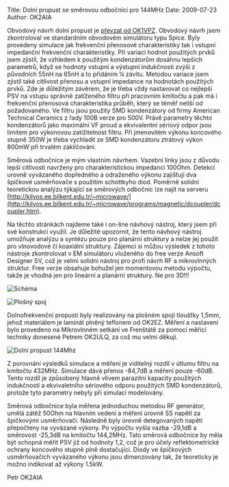 Title: Dolní propust se směrovou odbočnicí pro 144MHz 
Date: 2009-07-23
Author: OK2AIA

Obvodový návrh dolní propust je
[převzat od OK1VPZ](http://www.ok2kkw.com/00003016/dp144/dp144.htm).
Obvodový návrh jsem zkontroloval ve standardním obvodovém
simulátoru typu Spice. Byly provedeny simulace jak frekvenční přenosové
charakteristiky tak i vstupní impedanční frekvenční charakteristiky.
Při variaci hodnot použitých prvků jsem zjistil, že vzhledem k použitým
kondenzátorům dosáhnu lepších parametrů, když se hodnoty vstupní a
výstupní indukčnosti zvýší z původních 55nH na 65nH a to přidáním ¼
závitu. Metodou variace jsem zjistil také citlivost přenosu a vstupní
impedance na hodnotách použitých prvků. Zde je důležitým závěrem, že je
třeba vždy nastavovat co nejlepší PSV na vstupu správně zatíženého
filtru při pracovním kmitočtu a pak má i frekvenční přenosová
charakteristika průběh, který se téměř neliší od požadovaného. Ve
filtru jsou použity SMD kondenzátory od firmy American Technical
Ceramics z řady 100B verze pro 500V. Právě parametry těchto
kondenzátorů jako maximální VF proud a ekvivalentní sériový odpor jsou
limitem pro výkonovou zatížitelnost filtru. Při jmenovitém výkonu
koncového stupně 350W je třeba vychladit ze SMD kondenzátoru ztrátový
výkon 800mW při trvalém zaklíčování.

Směrová odbočnice je mým vlastním návrhem. Vazební linky jsou z důvodu 
lepší citlivosti navrženy pro charakteristickou impedanci 100Ohm. 
Detekci urovně vyvázaného dopředného a odraženého výkonu zajišťují dva 
špičkové usměrňovače s použitím schottkyho diod. Poměrně solidní 
teoretickou analýzu týkající se směrových odbočnic lze najít na serveru
[http://kilyos.ee.bilkent.edu.tr/~microwave/](http://kilyos.ee.bilkent.edu.tr/~microwave/programs/magnetic/dcoupler/dcoupler.htm).

Na těchto stránkách najdeme také i on-line návhový nástroj, který jsem 
při své konstrukci využil. Je důležité upozornit, že tento návhový 
nástroj umožňuje analýzu a syntézu pouze pro planární struktury a nelze 
jej použít pro vlnovodové či koaxiální struktury. Zájemci si můžou 
výsledek z tohoto nástroje zkontrolovat v EM simulátoru vloženého do 
free verze Ansoft Designer SV, což je velmi solidní nástroj pro profi 
návrh RF a mikrovlnných struktur. Free verze obsahuje bohužel jen 
momentovou metodu výpočtu, takže je vhodná jen pro lineární a planární 
struktury. Ne pro 3D!!!

![Schéma](images/dolni_propust_144mhz/schema.jpg)

![Plošný spoj](images/dolni_propust_144mhz/pcb.jpg)

Dolnofrekvenční propusti byly realizovány na plošném spoji  tloušťky
1,5mm, jehož materiálem je laminát plněný teflonem od OK2EZ. Měření a
nastavení bylo provedeno na Mikrovlnném setkání ve Frenštátě za pomocí
měřicí techniky donesené Petrem OK2ULQ, za což mu velmi děkuji.

![Dolní propust 144Mhz](images/dolni_propust_144mhz/propust.jpg)

Z porovnání výsledků simulace a měření je viditelný rozdíl v útlumu 
filtru na kmitočtu 432MHz. Simulace dává přenos -84,7dB a měření pouze 
-60dB. Tento rozdíl je způsobený hlavně vlivem parazitní kapacity 
použitých indukčností a ekvivaletního sériového odporu použitých SMD 
kondenzátorů, protože tyto parametry nebyly při simulaci modelovány. 

Směrová odbočnice byla měřena jednoduchou metodou RF generátor, umělá 
zátěž 50Ohm na hlavním vedení a měření úrovně SS napětí za špičkovými 
usměrňovači. Následně byly úrovně detegovaných napětí přepočteny na 
vyvázané výkony. Po výpočtu vyšla vazba -29,1dB a směrovost -25,3dB na 
kmitočtu 144,2MHz. Tato směrová odbočnice by měla být schopná měřit PSV 
již od hodnoty 1,2, což je pro účely reflektometrické ochrany koncového 
stupně plně dostačující. Diody ve špičkových usměrňovačích vyvázaného 
výkonu jsou dimenzovány tak, že teoreticky je možno indikovat až výkony 
1.5kW.

Petr OK2AIA
